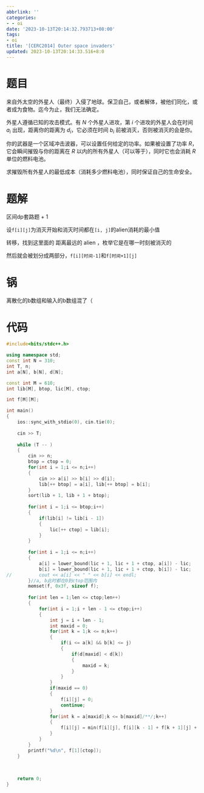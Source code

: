 ```yaml
---
abbrlink: ''
categories:
- - oi
date: '2023-10-13T20:14:32.793713+08:00'
tags:
- oi
title: '[CERC2014] Outer space invaders'
updated: 2023-10-13T20:14:33.516+8:0
---
```

# 题目

来自外太空的外星人（最终）入侵了地球。保卫自己，或者解体，被他们同化，或者成为食物。迄今为止，我们无法确定。

外星人遵循已知的攻击模式。有 $N$ 个外星人进攻，第 $i$ 个进攻的外星人会在时间 $a_i$ 出现，距离你的距离为 $d_i$，它必须在时间 $b_i$ 前被消灭，否则被消灭的会是你。

你的武器是一个区域冲击波器，可以设置任何给定的功率。如果被设置了功率 $R$，它会瞬间摧毁与你的距离在 $R$ 以内的所有外星人（可以等于），同时它也会消耗 $R$ 单位的燃料电池。

求摧毁所有外星人的最低成本（消耗多少燃料电池），同时保证自己的生命安全。

# 题解

区间dp套路题 + 1

设`f[i][j]`为消灭开始和消灭时间都在`[i, j]`的alien消耗的最小值

转移，找到这里面的 距离最远的 alien ，枚举它是在哪一时刻被消灭的

然后就会被划分成两部分，`f[i][时间-1]`和`f[时间+1][j]`

# 锅

离散化的b数组和输入的b数组混了（

# 代码

```cpp
#include<bits/stdc++.h>

using namespace std;
const int N = 310;
int T, n;
int a[N], b[N], d[N];

const int M = 610;
int lib[M], btop, lic[M], ctop; 

int f[M][M];

int main()
{
	ios::sync_with_stdio(0), cin.tie(0);
	
	cin >> T;
	
	while (T -- )
	{
		cin >> n;
		btop = ctop = 0;
		for(int i = 1;i <= n;i++)
		{
			cin >> a[i] >> b[i] >> d[i];
			lib[++ btop] = a[i], lib[++ btop] = b[i];
		}
		sort(lib + 1, lib + 1 + btop);
		
		for(int i = 1;i <= btop;i++)
		{
			if(lib[i] != lib[i - 1])
			{
				lic[++ ctop] = lib[i];
			}
		}
		
		for(int i = 1;i <= n;i++)
		{
			a[i] = lower_bound(lic + 1, lic + 1 + ctop, a[i]) - lic;
			b[i] = lower_bound(lic + 1, lic + 1 + ctop, b[i]) - lic;
//			cout << a[i] << " " << b[i] << endl;
		}//a, b此时都在0到ctop范围内 
		memset(f, 0x3f, sizeof f);
		
		for(int len = 1;len <= ctop;len++)
		{
			for(int i = 1;i + len - 1 <= ctop;i++)
			{
				int j = i + len - 1;
				int maxid = 0;
				for(int k = 1;k <= n;k++)
				{
					if(i <= a[k] && b[k] <= j)
					{
						if(d[maxid] < d[k])
						{
							maxid = k;
						}
					}
				}
				if(maxid == 0)
				{
					f[i][j] = 0;
					continue;
				}
				for(int k = a[maxid];k <= b[maxid]/**/;k++)
				{
					f[i][j] = min(f[i][j], f[i][k - 1] + f[k + 1][j] + d[maxid]);
				}
			}
		}
		printf("%d\n", f[1][ctop]);
	}
	
	
	
	return 0;
}
```

